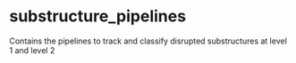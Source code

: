 # substructure_pipelines
Contains the pipelines to track and classify disrupted substructures at level 1 and level 2
